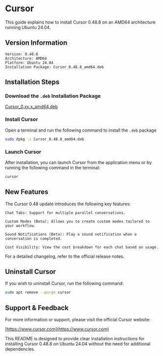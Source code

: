 # Cursor

This guide explains how to install Cursor 0.48.8 on an AMD64 architecture running Ubuntu 24.04.

## Version Information

    Version: 0.48.8
    Architecture: AMD64
    Platform: Ubuntu 24.04
    Installation Package: Cursor_0.48.8_amd64.deb

## Installation Steps

### Download the `.deb` Installation Package

[Cursor_0.xx.x_amd64.deb](https://github.com/adysec/cursor/releases/latest)

### Install Cursor

Open a terminal and run the following command to install the `.deb` package

```bash
sudo dpkg -i Cursor_0.48.8_amd64.deb
```

### Launch Cursor

After installation, you can launch Cursor from the application menu or by running the following command in the terminal:

```bash
cursor
```

## New Features

The Cursor 0.48 update introduces the following key features:

    Chat Tabs: Support for multiple parallel conversations.

    Custom Modes (Beta): Allows you to create custom modes tailored to your workflow.

    Sound Notifications (Beta): Play a sound notification when a conversation is completed.

    Cost Visibility: View the cost breakdown for each chat based on usage.

For a detailed changelog, refer to the official release notes.

## Uninstall Cursor

If you wish to uninstall Cursor, run the following command:

```bash
sudo apt remove --purge cursor
```

## Support & Feedback

For more information or support, please visit the official Cursor website:

[https://www.cursor.com](https://www.cursor.com)

This README is designed to provide clear installation instructions for installing Cursor 0.48.8 on Ubuntu 24.04 without the need for additional dependencies.
